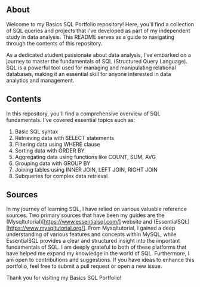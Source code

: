 ## About

Welcome to my Basics SQL Portfolio repository! Here, you'll find a collection of SQL queries and projects that I've developed as part of my independent study in data analysis. This README serves as a guide to navigating through the contents of this repository.

As a dedicated student passionate about data analysis, I've embarked on a journey to master the fundamentals of SQL (Structured Query Language). SQL is a powerful tool used for managing and manipulating relational databases, making it an essential skill for anyone interested in data analytics and management.

## Contents

In this repository, you'll find a comprehensive overview of SQL fundamentals. I've covered essential topics such as:

1. Basic SQL syntax
2. Retrieving data with SELECT statements
3. Filtering data using WHERE clause
4. Sorting data with ORDER BY
5. Aggregating data using functions like COUNT, SUM, AVG
6. Grouping data with GROUP BY
7. Joining tables using INNER JOIN, LEFT JOIN, RIGHT JOIN
8. Subqueries for complex data retrieval

## Sources

In my journey of learning SQL, I have relied on various valuable reference sources. Two primary sources that have been my guides are the (Mysqltutorial)[https://www.essentialsql.com/] website and (EssentialSQL)[https://www.mysqltutorial.org/]. From Mysqltutorial, I gained a deep understanding of various features and concepts within MySQL, while EssentialSQL provides a clear and structured insight into the important fundamentals of SQL. I am deeply grateful to both of these platforms that have helped me expand my knowledge in the world of SQL. Furthermore, I am open to contributions and suggestions. If you have ideas to enhance this portfolio, feel free to submit a pull request or open a new issue.

Thank you for visiting my Basics SQL Portfolio!
